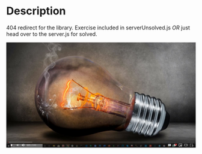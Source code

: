 # Description
404 redirect for the library. Exercise included in serverUnsolved.js _OR_ just head over to the server.js for solved. 

[![Watch the video](documentation/Capture.JPG)](https://youtu.be/O6w9vwVnsJg)



